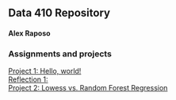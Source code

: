## Data 410 Repository
#### Alex Raposo

### Assignments and projects
[Project 1: Hello, world!](https://aeraposo.github.io/Data-410-Raposo/helloworld)<br/>
[Reflection 1: ](https://aeraposo.github.io/Data-410-Raposo/reflection1)<br/>
[Project 2: Lowess vs. Random Forest Regression](https://aeraposo.github.io/Data-410-Raposo/project2)<br/>
